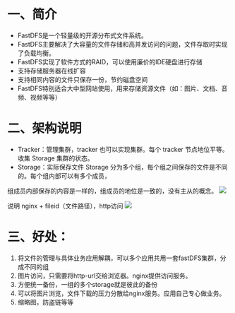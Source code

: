 # 一、简介

- FastDFS是一个轻量级的开源分布式文件系统。
- FastDFS主要解决了大容量的文件存储和高并发访问的问题，文件存取时实现了负载均衡。
- FastDFS实现了软件方式的RAID，可以使用廉价的IDE硬盘进行存储
- 支持存储服务器在线扩容
- 支持相同内容的文件只保存一份，节约磁盘空间
- FastDFS特别适合大中型网站使用，用来存储资源文件（如：图片、文档、音频、视频等等）

# 二、架构说明

- Tracker：管理集群，tracker 也可以实现集群。每个 tracker 节点地位平等。收集 Storage 集群的状态。
- Storage：实际保存文件 Storage 分为多个组，每个组之间保存的文件是不同的。每个组内部可以有多个成员，

组成员内部保存的内容是一样的，组成员的地位是一致的，没有主从的概念。
![](https://cdn.jsdelivr.net/gh/krislinzhao/IMGcloud/img/20200501125955.png)

说明 nginx + fileid（文件路径），http访问
![](https://cdn.jsdelivr.net/gh/krislinzhao/IMGcloud/img/20200501130209.png)

# 三、好处：

1. 将文件的管理与具体业务应用解耦，可以多个应用共用一套fastDFS集群，分成不同的组
2. 图片访问，只需要将http-url交给浏览器。nginx提供访问服务。
3. 方便统一备份，一组的多个storage就是彼此的备份
4. 可以将图片浏览，文件下载的压力分散给nginx服务。应用自己专心做业务。
5. 缩略图，防盗链等等